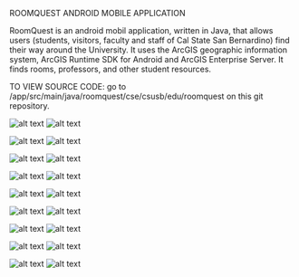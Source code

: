 ROOMQUEST ANDROID MOBILE APPLICATION

RoomQuest is an android mobil application, written in Java, that allows users (students, visitors, faculty and staff of Cal State San Bernardino) find their way around the University. It uses the ArcGIS geographic information system, ArcGIS Runtime SDK for Android and ArcGIS Enterprise Server. It finds rooms, professors, and other student resources.



TO VIEW SOURCE CODE: 
go to /app/src/main/java/roomquest/cse/csusb/edu/roomquest on this git repository.

![alt text](Project_Pictures/splash_screen.png)
![alt text](Project_Pictures/search.png)

![alt text](Project_Pictures/search2.png)
![alt text](Project_Pictures/bldg_collegeofEducation.png)

![alt text](Project_Pictures/bldg_jackBrown.png)
![alt text](Project_Pictures/bldg_universityHall.png)

![alt text](Project_Pictures/bldg_universityHall2.png)
![alt text](Project_Pictures/campus.png)

![alt text](Project_Pictures/campus2.png)
![alt text](Project_Pictures/grid_menu.png)

![alt text](Project_Pictures/ic_launcher.png)
![alt text](Project_Pictures/icon_Dining.png)

![alt text](Project_Pictures/icon_disabilityParkings.png)
![alt text](Project_Pictures/icon_emergencyPhones.png)

![alt text](Project_Pictures/icon_parkingPermitsDispensers.png)
![alt text](Project_Pictures/icon_restrooms.png)

![alt text](Project_Pictures/icons_bikeRacks.png)
![alt text](Project_Pictures/location_access.png)


